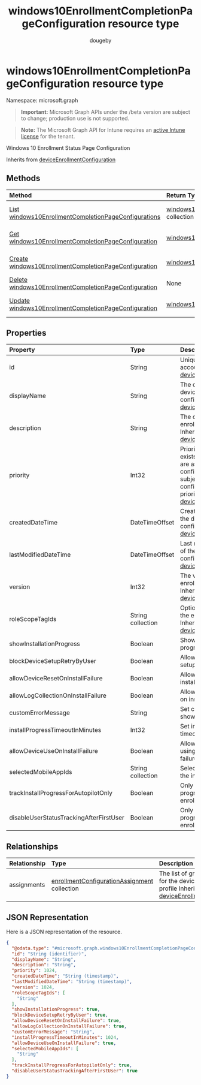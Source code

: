 ﻿---
title: "windows10EnrollmentCompletionPageConfiguration resource type"
description: "Windows 10 Enrollment Status Page Configuration"
author: "dougeby"
localization_priority: Normal
ms.prod: "intune"
doc_type: resourcePageType
---

# windows10EnrollmentCompletionPageConfiguration resource type

Namespace: microsoft.graph

> **Important:** Microsoft Graph APIs under the /beta version are subject to change; production use is not supported.

> **Note:** The Microsoft Graph API for Intune requires an [active Intune license](https://go.microsoft.com/fwlink/?linkid=839381) for the tenant.

Windows 10 Enrollment Status Page Configuration

Inherits from [deviceEnrollmentConfiguration](../resources/intune-shared-deviceenrollmentconfiguration.md)

## Methods

| Method                                                                                                                                     | Return Type                                                                                                                                   | Description                                                                                                                                                                          |
| :----------------------------------------------------------------------------------------------------------------------------------------- | :-------------------------------------------------------------------------------------------------------------------------------------------- | :----------------------------------------------------------------------------------------------------------------------------------------------------------------------------------- |
| [List windows10EnrollmentCompletionPageConfigurations](../api/intune-onboarding-windows10enrollmentcompletionpageconfiguration-list.md)    | [windows10EnrollmentCompletionPageConfiguration](../resources/intune-onboarding-windows10enrollmentcompletionpageconfiguration.md) collection | List properties and relationships of the [windows10EnrollmentCompletionPageConfiguration](../resources/intune-onboarding-windows10enrollmentcompletionpageconfiguration.md) objects. |
| [Get windows10EnrollmentCompletionPageConfiguration](../api/intune-onboarding-windows10enrollmentcompletionpageconfiguration-get.md)       | [windows10EnrollmentCompletionPageConfiguration](../resources/intune-onboarding-windows10enrollmentcompletionpageconfiguration.md)            | Read properties and relationships of the [windows10EnrollmentCompletionPageConfiguration](../resources/intune-onboarding-windows10enrollmentcompletionpageconfiguration.md) object.  |
| [Create windows10EnrollmentCompletionPageConfiguration](../api/intune-onboarding-windows10enrollmentcompletionpageconfiguration-create.md) | [windows10EnrollmentCompletionPageConfiguration](../resources/intune-onboarding-windows10enrollmentcompletionpageconfiguration.md)            | Create a new [windows10EnrollmentCompletionPageConfiguration](../resources/intune-onboarding-windows10enrollmentcompletionpageconfiguration.md) object.                              |
| [Delete windows10EnrollmentCompletionPageConfiguration](../api/intune-onboarding-windows10enrollmentcompletionpageconfiguration-delete.md) | None                                                                                                                                          | Deletes a [windows10EnrollmentCompletionPageConfiguration](../resources/intune-onboarding-windows10enrollmentcompletionpageconfiguration.md).                                        |
| [Update windows10EnrollmentCompletionPageConfiguration](../api/intune-onboarding-windows10enrollmentcompletionpageconfiguration-update.md) | [windows10EnrollmentCompletionPageConfiguration](../resources/intune-onboarding-windows10enrollmentcompletionpageconfiguration.md)            | Update the properties of a [windows10EnrollmentCompletionPageConfiguration](../resources/intune-onboarding-windows10enrollmentcompletionpageconfiguration.md) object.                |

## Properties

| Property                                | Type              | Description                                                                                                                                                                                                                                                                                |
| :-------------------------------------- | :---------------- | :----------------------------------------------------------------------------------------------------------------------------------------------------------------------------------------------------------------------------------------------------------------------------------------- |
| id                                      | String            | Unique Identifier for the account Inherited from [deviceEnrollmentConfiguration](../resources/intune-shared-deviceenrollmentconfiguration.md)                                                                                                                                              |
| displayName                             | String            | The display name of the device enrollment configuration Inherited from [deviceEnrollmentConfiguration](../resources/intune-shared-deviceenrollmentconfiguration.md)                                                                                                                        |
| description                             | String            | The description of the device enrollment configuration Inherited from [deviceEnrollmentConfiguration](../resources/intune-shared-deviceenrollmentconfiguration.md)                                                                                                                         |
| priority                                | Int32             | Priority is used when a user exists in multiple groups that are assigned enrollment configuration. Users are subject only to the configuration with the lowest priority value. Inherited from [deviceEnrollmentConfiguration](../resources/intune-shared-deviceenrollmentconfiguration.md) |
| createdDateTime                         | DateTimeOffset    | Created date time in UTC of the device enrollment configuration Inherited from [deviceEnrollmentConfiguration](../resources/intune-shared-deviceenrollmentconfiguration.md)                                                                                                                |
| lastModifiedDateTime                    | DateTimeOffset    | Last modified date time in UTC of the device enrollment configuration Inherited from [deviceEnrollmentConfiguration](../resources/intune-shared-deviceenrollmentconfiguration.md)                                                                                                          |
| version                                 | Int32             | The version of the device enrollment configuration Inherited from [deviceEnrollmentConfiguration](../resources/intune-shared-deviceenrollmentconfiguration.md)                                                                                                                             |
| roleScopeTagIds                         | String collection | Optional role scope tags for the enrollment restrictions. Inherited from [deviceEnrollmentConfiguration](../resources/intune-shared-deviceenrollmentconfiguration.md)                                                                                                                      |
| showInstallationProgress                | Boolean           | Show or hide installation progress to user                                                                                                                                                                                                                                                 |
| blockDeviceSetupRetryByUser             | Boolean           | Allow the user to retry the setup on installation failure                                                                                                                                                                                                                                  |
| allowDeviceResetOnInstallFailure        | Boolean           | Allow or block device reset on installation failure                                                                                                                                                                                                                                        |
| allowLogCollectionOnInstallFailure      | Boolean           | Allow or block log collection on installation failure                                                                                                                                                                                                                                      |
| customErrorMessage                      | String            | Set custom error message to show upon installation failure                                                                                                                                                                                                                                 |
| installProgressTimeoutInMinutes         | Int32             | Set installation progress timeout in minutes                                                                                                                                                                                                                                               |
| allowDeviceUseOnInstallFailure          | Boolean           | Allow the user to continue using the device on installation failure                                                                                                                                                                                                                        |
| selectedMobileAppIds                    | String collection | Selected applications to track the installation status                                                                                                                                                                                                                                     |
| trackInstallProgressForAutopilotOnly    | Boolean           | Only show installation progress for Autopilot enrollment scenarios                                                                                                                                                                                                                         |
| disableUserStatusTrackingAfterFirstUser | Boolean           | Only show installation progress for first user post enrollment                                                                                                                                                                                                                             |

## Relationships

| Relationship | Type                                                                                                                | Description                                                                                                                                                                    |
| :----------- | :------------------------------------------------------------------------------------------------------------------ | :----------------------------------------------------------------------------------------------------------------------------------------------------------------------------- |
| assignments  | [enrollmentConfigurationAssignment](../resources/intune-onboarding-enrollmentconfigurationassignment.md) collection | The list of group assignments for the device configuration profile Inherited from [deviceEnrollmentConfiguration](../resources/intune-shared-deviceenrollmentconfiguration.md) |

## JSON Representation

Here is a JSON representation of the resource.

<!-- {
  "blockType": "resource",
  "keyProperty": "id",
  "@odata.type": "microsoft.graph.windows10EnrollmentCompletionPageConfiguration"
}
-->

```json
{
  "@odata.type": "#microsoft.graph.windows10EnrollmentCompletionPageConfiguration",
  "id": "String (identifier)",
  "displayName": "String",
  "description": "String",
  "priority": 1024,
  "createdDateTime": "String (timestamp)",
  "lastModifiedDateTime": "String (timestamp)",
  "version": 1024,
  "roleScopeTagIds": [
    "String"
  ],
  "showInstallationProgress": true,
  "blockDeviceSetupRetryByUser": true,
  "allowDeviceResetOnInstallFailure": true,
  "allowLogCollectionOnInstallFailure": true,
  "customErrorMessage": "String",
  "installProgressTimeoutInMinutes": 1024,
  "allowDeviceUseOnInstallFailure": true,
  "selectedMobileAppIds": [
    "String"
  ],
  "trackInstallProgressForAutopilotOnly": true,
  "disableUserStatusTrackingAfterFirstUser": true
}
```
